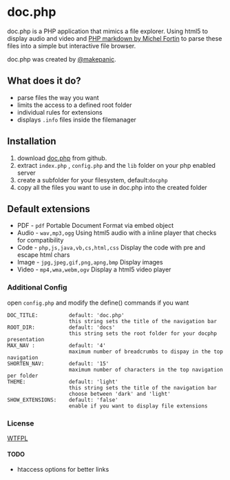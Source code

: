 <div class="markdown"><h1>doc.php</h1>

<p>doc.php is a PHP application that mimics a file explorer. 
Using html5 to display audio and video and <a href="http://michelf.com/projects/php-markdown/">PHP markdown by Michel Fortin</a> to parse these files into a simple but interactive file browser.</p>

<p>doc.php was created by <a href="https://twitter.com/makepanic">@makepanic</a>.</p>

<h2>What does it do?</h2>

<ul>
<li>parse files the way you want</li>
<li>limits the access to a defined root folder</li>
<li>individual rules for extensions</li>
<li>displays <code>.info</code> files inside the filemanager</li>
</ul>

<h2>Installation</h2>

<ol>
<li>download <a href="https://github.com/makepanic/doc.php">doc.php</a> from github.</li>
<li>extract <code>index.php</code> , <code>config.php</code> and the <code>lib</code> folder on your php enabled server</li>
<li>create a subfolder for your filesystem, default:<code>docphp</code></li>
<li>copy all the files you want to use in doc.php into the created folder</li>
</ol>

<h2>Default extensions</h2>

<ul>
<li>PDF - <code>pdf</code> Portable Document Format via embed object</li>
<li>Audio - <code>wav,mp3,ogg</code> Using html5 audio with a inline player that checks for compatibility</li>
<li>Code - <code>php,js,java,vb,cs,html,css</code> Display the code with pre and escape html chars</li>
<li>Image - <code>jpg,jpeg,gif,png,apng,bmp</code> Display images</li>
<li>Video - <code>mp4,wma,webm,ogv</code> Display a html5 video player</li>
</ul>

<h3>Additional Config</h3>

<p>open <code>config.php</code> and modify the define() commands if you want</p>

<pre><code>DOC_TITLE:          default: 'doc.php'
                    this string sets the title of the navigation bar
ROOT_DIR:           default: 'docs'
                    this string sets the root folder for your docphp presentation
MAX_NAV :           default: '4'
                    maximum number of breadcrumbs to dispay in the top navigation
SHORTEN_NAV:        default: '15'
                    maximum number of characters in the top navigation per folder
THEME:              default: 'light'
                    this string sets the title of the navigation bar
                    choose between 'dark' and 'light'
SHOW_EXTENSIONS:    default: 'false'
                    enable if you want to display file extensions
</code></pre>

<h3>License</h3>

<p><a href="http://sam.zoy.org/wtfpl/">WTFPL</a></p>

<h4>TODO</h4>

<ul>
<li>htaccess options for better links</li>
</ul>
</div>